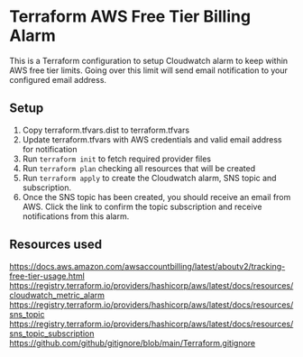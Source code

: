 # Terraform AWS Free Tier Billing Alarm
This is a Terraform configuration to setup Cloudwatch alarm to keep within AWS free tier limits. Going over this limit will send email notification to your configured email address.

## Setup
1. Copy terraform.tfvars.dist to terraform.tfvars
2. Update terraform.tfvars with AWS credentials and valid email address for notification
3. Run `terraform init` to fetch required provider files
4. Run `terraform plan` checking all resources that will be created
5. Run `terraform apply` to create the Cloudwatch alarm, SNS topic and subscription.
6. Once the SNS topic has been created, you should receive an email from AWS. Click the link to confirm the topic subscription and receive notifications from this alarm.

## Resources used
https://docs.aws.amazon.com/awsaccountbilling/latest/aboutv2/tracking-free-tier-usage.html
https://registry.terraform.io/providers/hashicorp/aws/latest/docs/resources/cloudwatch_metric_alarm
https://registry.terraform.io/providers/hashicorp/aws/latest/docs/resources/sns_topic
https://registry.terraform.io/providers/hashicorp/aws/latest/docs/resources/sns_topic_subscription
https://github.com/github/gitignore/blob/main/Terraform.gitignore